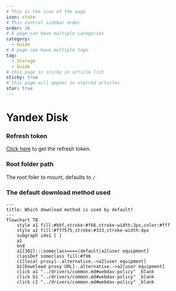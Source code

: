 ```yaml
---
# This is the icon of the page
icon: state
# This control sidebar order
order: 36
# A page can have multiple categories
category:
  - Guide
# A page can have multiple tags
tag:
  - Storage
  - Guide
# this page is sticky in article list
sticky: true
# this page will appear in starred articles
star: true
---
```


# Yandex Disk

### Refresh token
[Click here](https://oauth.yandex.com/authorize?response_type=code&client_id=a78d5a69054042fa936f6c77f9a0ae8b) to get the refresh token.

### Root folder path
The root foler to mount, defaults to `/`



### The default download method used

```mermaid
---
title: Which download method is used by default?
---
flowchart TB
    style a1 fill:#bbf,stroke:#f66,stroke-width:2px,color:#fff
    style a2 fill:#ff7575,stroke:#333,stroke-width:4px
    subgraph ide1 [ ]
    a1
    end
    a1[302]:::someclass====|default|a2[user equipment]
    classDef someclass fill:#f96
    c1[local proxy]-.alternative.->a2[user equipment]
    b1[Download proxy URL]-.alternative.->a2[user equipment]
    click a1 "../drivers/common.md#webdav-policy" _blank
    click b1 "../drivers/common.md#webdav-policy" _blank
    click c1 "../drivers/common.md#webdav-policy" _blank
```